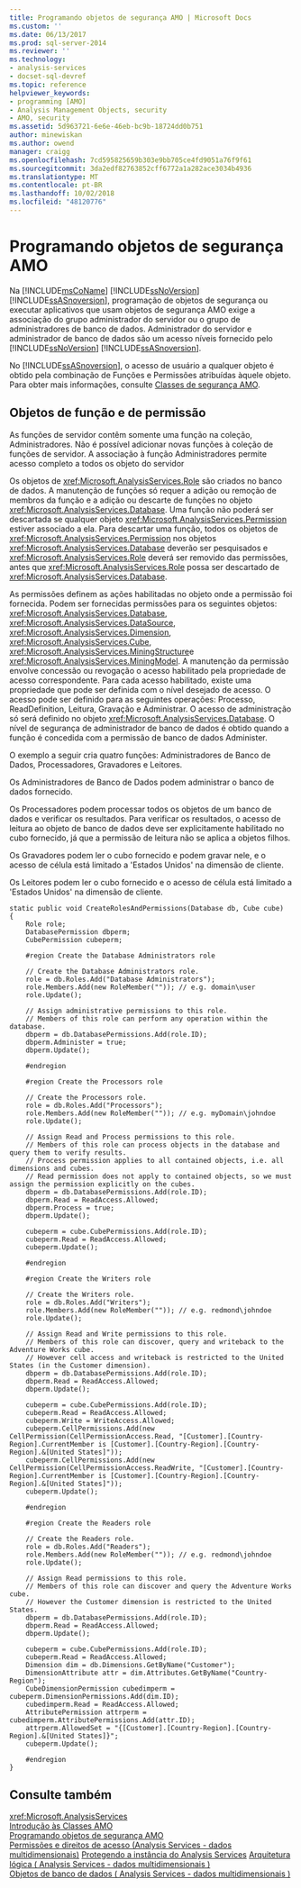 ```yaml
---
title: Programando objetos de segurança AMO | Microsoft Docs
ms.custom: ''
ms.date: 06/13/2017
ms.prod: sql-server-2014
ms.reviewer: ''
ms.technology:
- analysis-services
- docset-sql-devref
ms.topic: reference
helpviewer_keywords:
- programming [AMO]
- Analysis Management Objects, security
- AMO, security
ms.assetid: 5d963721-6e6e-46eb-bc9b-18724dd0b751
author: minewiskan
ms.author: owend
manager: craigg
ms.openlocfilehash: 7cd595825659b303e9bb705ce4fd9051a76f9f61
ms.sourcegitcommit: 3da2edf82763852cff6772a1a282ace3034b4936
ms.translationtype: MT
ms.contentlocale: pt-BR
ms.lasthandoff: 10/02/2018
ms.locfileid: "48120776"
---
```

# <a name="programming-amo-security-objects"></a>Programando objetos de segurança AMO
  Na [!INCLUDE[msCoName](../../../includes/msconame-md.md)] [!INCLUDE[ssNoVersion](../../../includes/ssnoversion-md.md)] [!INCLUDE[ssASnoversion](../../../includes/ssasnoversion-md.md)], programação de objetos de segurança ou executar aplicativos que usam objetos de segurança AMO exige a associação do grupo administrador do servidor ou o grupo de administradores de banco de dados. Administrador do servidor e administrador de banco de dados são um acesso níveis fornecido pelo [!INCLUDE[ssNoVersion](../../../includes/ssnoversion-md.md)] [!INCLUDE[ssASnoversion](../../../includes/ssasnoversion-md.md)].  
  
 No [!INCLUDE[ssASnoversion](../../../includes/ssasnoversion-md.md)], o acesso de usuário a qualquer objeto é obtido pela combinação de Funções e Permissões atribuídas àquele objeto. Para obter mais informações, consulte [Classes de segurança AMO](amo-security-classes.md).  
  
## <a name="role-and-permission-objects"></a>Objetos de função e de permissão  
 As funções de servidor contêm somente uma função na coleção, Administradores. Não é possível adicionar novas funções à coleção de funções de servidor. A associação à função Administradores permite acesso completo a todos os objeto do servidor  
  
 Os objetos de <xref:Microsoft.AnalysisServices.Role> são criados no banco de dados. A manutenção de funções só requer a adição ou remoção de membros da função e a adição ou descarte de funções no objeto <xref:Microsoft.AnalysisServices.Database>. Uma função não poderá ser descartada se qualquer objeto <xref:Microsoft.AnalysisServices.Permission> estiver associado a ela. Para descartar uma função, todos os objetos de <xref:Microsoft.AnalysisServices.Permission> nos objetos <xref:Microsoft.AnalysisServices.Database> deverão ser pesquisados e <xref:Microsoft.AnalysisServices.Role> deverá ser removido das permissões, antes que <xref:Microsoft.AnalysisServices.Role> possa ser descartado de <xref:Microsoft.AnalysisServices.Database>.  
  
 As permissões definem as ações habilitadas no objeto onde a permissão foi fornecida. Podem ser fornecidas permissões para os seguintes objetos: <xref:Microsoft.AnalysisServices.Database>, <xref:Microsoft.AnalysisServices.DataSource>, <xref:Microsoft.AnalysisServices.Dimension>, <xref:Microsoft.AnalysisServices.Cube>, <xref:Microsoft.AnalysisServices.MiningStructure>e <xref:Microsoft.AnalysisServices.MiningModel>. A manutenção da permissão envolve concessão ou revogação o acesso habilitado pela propriedade de acesso correspondente. Para cada acesso habilitado, existe uma propriedade que pode ser definida com o nível desejado de acesso. O acesso pode ser definido para as seguintes operações: Processo, ReadDefinition, Leitura, Gravação e Administrar. O acesso de administração só será definido no objeto <xref:Microsoft.AnalysisServices.Database>. O nível de segurança de administrador de banco de dados é obtido quando a função é concedida com a permissão de banco de dados Administer.  
  
 O exemplo a seguir cria quatro funções: Administradores de Banco de Dados, Processadores, Gravadores e Leitores.  
  
 Os Administradores de Banco de Dados podem administrar o banco de dados fornecido.  
  
 Os Processadores podem processar todos os objetos de um banco de dados e verificar os resultados. Para verificar os resultados, o acesso de leitura ao objeto de banco de dados deve ser explicitamente habilitado no cubo fornecido, já que a permissão de leitura não se aplica a objetos filhos.  
  
 Os Gravadores podem ler o cubo fornecido e podem gravar nele, e o acesso de célula está limitado a 'Estados Unidos' na dimensão de cliente.  
  
 Os Leitores podem ler o cubo fornecido e o acesso de célula está limitado a 'Estados Unidos' na dimensão de cliente.  
  
```  
static public void CreateRolesAndPermissions(Database db, Cube cube)  
{  
    Role role;  
    DatabasePermission dbperm;  
    CubePermission cubeperm;  
  
    #region Create the Database Administrators role  
  
    // Create the Database Administrators role.  
    role = db.Roles.Add("Database Administrators");  
    role.Members.Add(new RoleMember("")); // e.g. domain\user  
    role.Update();  
  
    // Assign administrative permissions to this role.  
    // Members of this role can perform any operation within the database.  
    dbperm = db.DatabasePermissions.Add(role.ID);  
    dbperm.Administer = true;  
    dbperm.Update();  
  
    #endregion  
  
    #region Create the Processors role  
  
    // Create the Processors role.  
    role = db.Roles.Add("Processors");  
    role.Members.Add(new RoleMember("")); // e.g. myDomain\johndoe  
    role.Update();  
  
    // Assign Read and Process permissions to this role.  
    // Members of this role can process objects in the database and query them to verify results.  
    // Process permission applies to all contained objects, i.e. all dimensions and cubes.  
    // Read permission does not apply to contained objects, so we must assign the permission explicitly on the cubes.  
    dbperm = db.DatabasePermissions.Add(role.ID);  
    dbperm.Read = ReadAccess.Allowed;  
    dbperm.Process = true;  
    dbperm.Update();  
  
    cubeperm = cube.CubePermissions.Add(role.ID);  
    cubeperm.Read = ReadAccess.Allowed;  
    cubeperm.Update();  
  
    #endregion  
  
    #region Create the Writers role  
  
    // Create the Writers role.  
    role = db.Roles.Add("Writers");  
    role.Members.Add(new RoleMember("")); // e.g. redmond\johndoe  
    role.Update();  
  
    // Assign Read and Write permissions to this role.  
    // Members of this role can discover, query and writeback to the Adventure Works cube.  
    // However cell access and writeback is restricted to the United States (in the Customer dimension).  
    dbperm = db.DatabasePermissions.Add(role.ID);  
    dbperm.Read = ReadAccess.Allowed;  
    dbperm.Update();  
  
    cubeperm = cube.CubePermissions.Add(role.ID);  
    cubeperm.Read = ReadAccess.Allowed;  
    cubeperm.Write = WriteAccess.Allowed;  
    cubeperm.CellPermissions.Add(new CellPermission(CellPermissionAccess.Read, "[Customer].[Country-Region].CurrentMember is [Customer].[Country-Region].[Country-Region].&[United States]"));  
    cubeperm.CellPermissions.Add(new CellPermission(CellPermissionAccess.ReadWrite, "[Customer].[Country-Region].CurrentMember is [Customer].[Country-Region].[Country-Region].&[United States]"));  
    cubeperm.Update();  
  
    #endregion  
  
    #region Create the Readers role  
  
    // Create the Readers role.  
    role = db.Roles.Add("Readers");  
    role.Members.Add(new RoleMember("")); // e.g. redmond\johndoe  
    role.Update();  
  
    // Assign Read permissions to this role.  
    // Members of this role can discover and query the Adventure Works cube.  
    // However the Customer dimension is restricted to the United States.  
    dbperm = db.DatabasePermissions.Add(role.ID);  
    dbperm.Read = ReadAccess.Allowed;  
    dbperm.Update();  
  
    cubeperm = cube.CubePermissions.Add(role.ID);  
    cubeperm.Read = ReadAccess.Allowed;  
    Dimension dim = db.Dimensions.GetByName("Customer");  
    DimensionAttribute attr = dim.Attributes.GetByName("Country-Region");  
    CubeDimensionPermission cubedimperm = cubeperm.DimensionPermissions.Add(dim.ID);  
    cubedimperm.Read = ReadAccess.Allowed;  
    AttributePermission attrperm = cubedimperm.AttributePermissions.Add(attr.ID);  
    attrperm.AllowedSet = "{[Customer].[Country-Region].[Country-Region].&[United States]}";  
    cubeperm.Update();  
  
    #endregion  
}  
```  
  
## <a name="see-also"></a>Consulte também  
 <xref:Microsoft.AnalysisServices>   
 [Introdução às Classes AMO](amo-classes-introduction.md)   
 [Programando objetos de segurança AMO](programming-amo-security-objects.md)   
 [Permissões e direitos de acesso &#40;Analysis Services - dados multidimensionais&#41;](https://msdn.microsoft.com/library/ms174786(v=sql.120).aspx)   
 [Protegendo a instância do Analysis Services](https://technet.microsoft.com/library/ms175663\(v=sql.110\).aspx)   
 [Arquitetura lógica &#40; Analysis Services - dados multidimensionais &#41;](../olap-logical/understanding-microsoft-olap-logical-architecture.md)   
 [Objetos de banco de dados &#40; Analysis Services - dados multidimensionais &#41;](../olap-logical/database-objects-analysis-services-multidimensional-data.md)  
  
  
